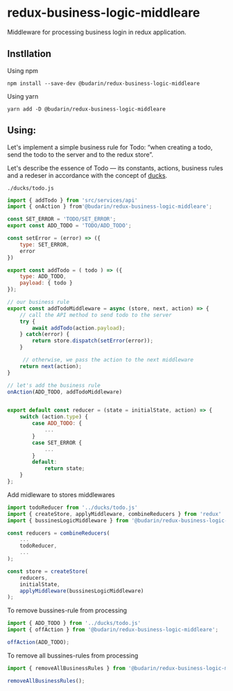# redux-business-logic-middleare

Middleware for processing business login in redux application.

## Instllation

Using npm

```shell
npm install --save-dev @budarin/redux-business-logic-middleare
```

Using yarn

```shell
yarn add -D @budarin/redux-business-logic-middleare
```

## Using:

Let's implement a simple business rule for Todo: “when creating a todo, send the todo to the server and to the redux store”.

Let's describe the essence of Todo — its constants, actions, business rules and a redeser in accordance with the concept of [ducks](https://github.com/erikras/ducks-modular-redux).

`./ducks/todo.js`

```js
import { addTodo } from 'src/services/api'
import { onAction } from'@budarin/redux-business-logic-middleare';

const SET_ERROR = 'TODO/SET_ERROR';
export const ADD_TODO = 'TODO/ADD_TODO';

const setError = (error) => ({
    type: SET_ERROR,
    error
})

export const addTodo = ( todo ) => ({
    type: ADD_TODO,
    payload: { todo }
});

// our business rule
export const addTodoMiddleware = async (store, next, action) => {
    // call the API method to send todo to the server
    try {
        await addTodo(action.payload);
    } catch(error) {
        return store.dispatch(setError(error));
    }

     // otherwise, we pass the action to the next middleware
    return next(action);
}

// let's add the business rule
onAction(ADD_TODO, addTodoMiddleware)


export default const reducer = (state = initialState, action) => {
    switch (action.type) {
        case ADD_TODO: {
            ...
        }
        case SET_ERROR {
            ...
        }
        default:
            return state;
    }
};
```

Add midleware to stores middlewares

```js
import todoReducer from '../ducks/todo.js'
import { createStore, applyMiddleware, combineReducers } from 'redux'
import { bussinesLogicMiddleware } from '@budarin/redux-business-logic-middleare';

const reducers = combineReducers(
    ...
    todoReducer,
    ...
);

const store = createStore(
    reducers, 
    initialState, 
    applyMiddleware(bussinesLogicMiddleware)
);
```

To remove bussines-rule from processing

```js
import { ADD_TODO } from '../ducks/todo.js'
import { offAction } from '@budarin/redux-business-logic-middleare';

offAction(ADD_TODO);
```
To remove all bussines-rules from processing

```js
import { removeAllBusinessRules } from '@budarin/redux-business-logic-middleare';

removeAllBusinessRules();
```